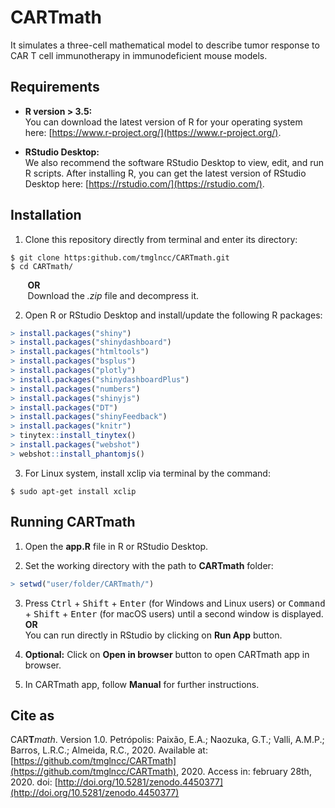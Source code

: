 # CARTmath

It simulates a three-cell mathematical model to describe tumor response to CAR T cell immunotherapy in immunodeficient mouse models.

## Requirements

* **R version > 3.5:**  
You can download the latest version of R for your operating system here: [https://www.r-project.org/](https://www.r-project.org/).

* **RStudio Desktop:**  
We also recommend the software RStudio Desktop to view, edit, and run R scripts. After installing R, you can get the latest version of RStudio Desktop here: [https://rstudio.com/](https://rstudio.com/).

## Installation

1. Clone this repository directly from terminal and enter its directory:  
```
$ git clone https:github.com/tmglncc/CARTmath.git
$ cd CARTmath/
```
&nbsp;&nbsp;&nbsp;&nbsp;&nbsp;&nbsp; **OR**  
&nbsp;&nbsp;&nbsp;&nbsp;&nbsp;&nbsp; Download the *.zip* file and decompress it.

2. Open R or RStudio Desktop and install/update the following R packages:  
```R
> install.packages("shiny")
> install.packages("shinydashboard")
> install.packages("htmltools")
> install.packages("bsplus")
> install.packages("plotly")
> install.packages("shinydashboardPlus")
> install.packages("numbers")
> install.packages("shinyjs")
> install.packages("DT")
> install.packages("shinyFeedback")
> install.packages("knitr")
> tinytex::install_tinytex() 
> install.packages("webshot")
> webshot::install_phantomjs()
```

3. For Linux system, install xclip via terminal by the command:
```
$ sudo apt-get install xclip
```

## Running CARTmath

1. Open the **app.R** file in R or RStudio Desktop.

2. Set the working directory with the path to **CARTmath** folder:
```R
> setwd("user/folder/CARTmath/")
```

3. Press <kbd>Ctrl</kbd> + <kbd>Shift</kbd> + <kbd>Enter</kbd> (for Windows and Linux users) or <kbd>Command</kbd> + <kbd>Shift</kbd> + <kbd>Enter</kbd> (for macOS users) until a second window is displayed.  
**OR**  
You can run directly in RStudio by clicking on **Run App** button.

4. **Optional:** Click on **Open in browser** button to open CARTmath app in browser.

5. In CARTmath app, follow **Manual** for further instructions.

## Cite as
                              
CAR**T***math*. Version 1.0. Petrópolis: Paixão, E.A.; Naozuka, G.T.; Valli, A.M.P.; Barros, L.R.C.; Almeida, R.C., 2020. Available at: [https://github.com/tmglncc/CARTmath](https://github.com/tmglncc/CARTmath), 2020. Access in: february 28th, 2020. doi: [http://doi.org/10.5281/zenodo.4450377](http://doi.org/10.5281/zenodo.4450377)